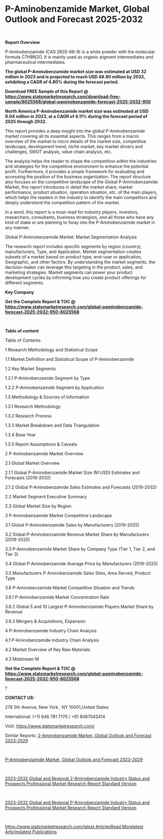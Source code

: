 <h1>P-Aminobenzamide Market, Global Outlook and Forecast 2025-2032</h1><br/><p><strong>Report Overview</strong></p>
 
 
 
 <p>P-Aminobenzamide (CAS 2835-68-9) is a white powder with the molecular formula C7H8N2O. It is mainly used as organic pigment intermediates and pharmaceutical intermediates.</p>
 
 
 
 <p><strong>The global P-Aminobenzamide market size was estimated at USD 32 million in 2023 and is projected to reach USD 48.80 million by 2032, exhibiting a <strong>CAGR</strong> of 4.80% during the forecast period.</strong></p>
 
 
 
 <p><strong>Download FREE Sample of this Report @ <a href="https://www.statsmarketresearch.com/download-free-sample/8025568/global-paminobenzamide-forecast-2025-2032-950">https://www.statsmarketresearch.com/download-free-sample/8025568/global-paminobenzamide-forecast-2025-2032-950</a></strong></p>
 
 
 
 <p><strong>North America P-Aminobenzamide market size was estimated at USD 9.04 million in 2023, at a <strong>CAGR</strong> of 4.11% during the forecast period of 2025 through 2032.</strong></p>
 
 
 
 <p>This report provides a deep insight into the global P-Aminobenzamide market covering all its essential aspects. This ranges from a macro overview of the market to micro details of the market size, competitive landscape, development trend, niche market, key market drivers and challenges, SWOT analysis, value chain analysis, etc.</p>
 
 
 
 <p>The analysis helps the reader to shape the competition within the industries and strategies for the competitive environment to enhance the potential profit. Furthermore, it provides a simple framework for evaluating and accessing the position of the business organization. The report structure also focuses on the competitive landscape of the Global P-Aminobenzamide Market, this report introduces in detail the market share, market performance, product situation, operation situation, etc. of the main players, which helps the readers in the industry to identify the main competitors and deeply understand the competition pattern of the market.</p>
 
 
 
 <p>In a word, this report is a must-read for industry players, investors, researchers, consultants, business strategists, and all those who have any kind of stake or are planning to foray into the P-Aminobenzamide market in any manner.</p>
 
 
 
 <p>Global P-Aminobenzamide Market: Market Segmentation Analysis</p>
 
 
 
 <p>The research report includes specific segments by region (country), manufacturers, Type, and Application. Market segmentation creates subsets of a market based on product type, end-user or application, Geographic, and other factors. By understanding the market segments, the decision-maker can leverage this targeting in the product, sales, and marketing strategies. Market segments can power your product development cycles by informing how you create product offerings for different segments.</p>
 
 
 
 <p><strong>Key Company</strong></p>
 
 
 
 <div><b>Get the Complete Report & TOC @ <a href="https://www.statsmarketresearch.com/global-paminobenzamide-forecast-2025-2032-950-8025568">https://www.statsmarketresearch.com/global-paminobenzamide-forecast-2025-2032-950-8025568</a></b></div>
 
 
 
 <p><br />
 
 <b>Table of content</b></p>
 
 
 
 <p>Table of Contents<br />
 
 1 Research Methodology and Statistical Scope<br />
 
 1.1 Market Definition and Statistical Scope of P-Aminobenzamide<br />
 
 1.2 Key Market Segments<br />
 
 1.2.1 P-Aminobenzamide Segment by Type<br />
 
 1.2.2 P-Aminobenzamide Segment by Application<br />
 
 1.3 Methodology & Sources of Information<br />
 
 1.3.1 Research Methodology<br />
 
 1.3.2 Research Process<br />
 
 1.3.3 Market Breakdown and Data Triangulation<br />
 
 1.3.4 Base Year<br />
 
 1.3.5 Report Assumptions & Caveats<br />
 
 2 P-Aminobenzamide Market Overview<br />
 
 2.1 Global Market Overview<br />
 
 2.1.1 Global P-Aminobenzamide Market Size (M USD) Estimates and Forecasts (2019-2032)<br />
 
 2.1.2 Global P-Aminobenzamide Sales Estimates and Forecasts (2019-2032)<br />
 
 2.2 Market Segment Executive Summary<br />
 
 2.3 Global Market Size by Region<br />
 
 3 P-Aminobenzamide Market Competitive Landscape<br />
 
 3.1 Global P-Aminobenzamide Sales by Manufacturers (2019-2025)<br />
 
 3.2 Global P-Aminobenzamide Revenue Market Share by Manufacturers (2019-2025)<br />
 
 3.3 P-Aminobenzamide Market Share by Company Type (Tier 1, Tier 2, and Tier 3)<br />
 
 3.4 Global P-Aminobenzamide Average Price by Manufacturers (2019-2025)<br />
 
 3.5 Manufacturers P-Aminobenzamide Sales Sites, Area Served, Product Type<br />
 
 3.6 P-Aminobenzamide Market Competitive Situation and Trends<br />
 
 3.6.1 P-Aminobenzamide Market Concentration Rate<br />
 
 3.6.2 Global 5 and 10 Largest P-Aminobenzamide Players Market Share by Revenue<br />
 
 3.6.3 Mergers & Acquisitions, Expansion<br />
 
 4 P-Aminobenzamide Industry Chain Analysis<br />
 
 4.1 P-Aminobenzamide Industry Chain Analysis<br />
 
 4.2 Market Overview of Key Raw Materials<br />
 
 4.3 Midstream M</p>
 
 
 
 <div><b>Get the Complete Report & TOC @ <a href="https://www.statsmarketresearch.com/global-paminobenzamide-forecast-2025-2032-950-8025568">https://www.statsmarketresearch.com/global-paminobenzamide-forecast-2025-2032-950-8025568</a></b></div>
 
 
 
 <p>? </p>
 
 
 
 <p><b>CONTACT US:</b><br />
 
 276 5th Avenue, New York , NY 10001,United States<br />
 
 International: (+1) 646 781 7170 / +91 8087042414<br />
 
 Visit: <a href="https://www.statsmarketresearch.com/">https://www.statsmarketresearch.com/</a><br />
 
 Similar Reports: <a href="https://www.statsmarketresearch.com/global-paminobenzamide-forecast-2025-2032-950-8025568">2-Aminobenzamide Market, Global Outlook and Forecast 2023-2029</a><br />
 
 <br />
 
 <a href="https://www.statsmarketresearch.com/global-paminobenzamide-forecast-2025-2032-950-8025568">P-Aminobenzamide Market, Global Outlook and Forecast 2023-2029</a><br />
 
 <br />
 
 <a href="https://www.statsmarketresearch.com/global-paminobenzamide-forecast-2025-2032-950-8025568">2023-2032 Global and Regional 2-Aminobenzamide Industry Status and Prospects Professional Market Research Report Standard Version</a><br />
 
 <br />
 
 <a href="https://www.statsmarketresearch.com/global-paminobenzamide-forecast-2025-2032-950-8025568">2023-2032 Global and Regional P-Aminobenzamide Industry Status and Prospects Professional Market Research Report Standard Version</a><br />
 
 <br />
 
 <a href="https://gyeongbokgung.com">https://www.statsmarketresearch.com/</a><a href="https://hallyeomaritime.com">latest Articles</a><a href="https://jingwansa.com">Read More</a><a href="https://nguoiviet.jp/">latest Articles</a><a href="https://www.intelmarketresearch.com/">latest Publications</a></p>